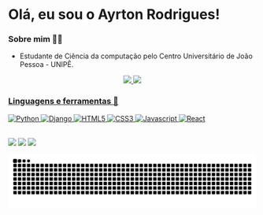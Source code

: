 # Olá, eu sou o Ayrton Rodrigues!
### Sobre mim 👨‍💻
- Estudante de Ciência da computação pelo Centro Universitário de João Pessoa - UNIPÊ.
<div align="center">
  <a href="https://github.com/AyrtonRZ">
  <img height="180em" src="https://github-readme-stats.vercel.app/api?username=AyrtonRZ&show_icons=true&theme=dracula&include_all_commits=true&count_private=true"/>
  <img height="180em" src="https://github-readme-stats.vercel.app/api/top-langs/?username=AyrtonRZ&layout=compact&langs_count=7&theme=dark"/>
</div>

### Linguagens e ferramentas 🧰
  ![Python](https://img.shields.io/badge/Python-14354C?style=for-the-badge&logo=python&logoColor=white)
  ![Django](https://img.shields.io/badge/Django-092E20?style=for-the-badge&logo=django&logoColor=white)
  ![HTML5](https://img.shields.io/badge/HTML5-E34F26?style=for-the-badge&logo=html5&logoColor=white)
  ![CSS3](https://img.shields.io/badge/CSS3-1572B6?style=for-the-badge&logo=css3&logoColor=white)
  ![Javascript](https://img.shields.io/badge/JavaScript-F7DF1E?style=for-the-badge&logo=javascript&logoColor=black)
  ![React](https://img.shields.io/badge/React-20232A?style=for-the-badge&logo=react&logoColor=61DAFB)
  <br />
<div> 
  <br/>
  <a href="https://instagram.com/ayrtonro_" target="_blank"><img src="https://img.shields.io/badge/-Instagram-%23E4405F?style=for-the-badge&logo=instagram&logoColor=white" target="_blank"></a> 
  <a href = "mailto:ayrtonrodrigues45@gmail.com"><img src="https://img.shields.io/badge/-Gmail-%23333?style=for-the-badge&logo=gmail&logoColor=white" target="_blank"></a>
  <a href="https://www.linkedin.com/in/ayrton-rodrigues-168a6b244/" target="_blank"><img src="https://img.shields.io/badge/-LinkedIn-%230077B5?style=for-the-badge&logo=linkedin&logoColor=white" target="_blank"></a> 
 
 ![Snake animation](https://github.com/AyrtonRZ/AyrtonRZ/blob/output/github-contribution-grid-snake.svg)
 
</div>
